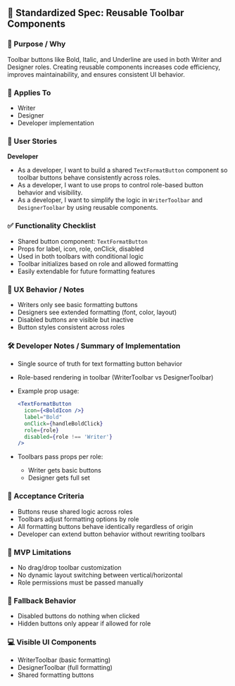 ## 📝 Standardized Spec: Reusable Toolbar Components

### 📌 Purpose / Why
Toolbar buttons like Bold, Italic, and Underline are used in both Writer and Designer roles. Creating reusable components increases code efficiency, improves maintainability, and ensures consistent UI behavior.

### 👥 Applies To
- Writer
- Designer
- Developer implementation

### 🧾 User Stories

**Developer**
- As a developer, I want to build a shared `TextFormatButton` component so toolbar buttons behave consistently across roles.
- As a developer, I want to use props to control role-based button behavior and visibility.
- As a developer, I want to simplify the logic in `WriterToolbar` and `DesignerToolbar` by using reusable components.

### ✅ Functionality Checklist
- Shared button component: `TextFormatButton`
- Props for label, icon, role, onClick, disabled
- Used in both toolbars with conditional logic
- Toolbar initializes based on role and allowed formatting
- Easily extendable for future formatting features

### 🎨 UX Behavior / Notes
- Writers only see basic formatting buttons
- Designers see extended formatting (font, color, layout)
- Disabled buttons are visible but inactive
- Button styles consistent across roles

### 🛠 Developer Notes / Summary of Implementation
- Single source of truth for text formatting button behavior
- Role-based rendering in toolbar (WriterToolbar vs DesignerToolbar)
- Example prop usage:
  ```jsx
  <TextFormatButton
    icon={<BoldIcon />}
    label="Bold"
    onClick={handleBoldClick}
    role={role}
    disabled={role !== 'Writer'}
  />
  ```

- Toolbars pass props per role:
  - Writer gets basic buttons
  - Designer gets full set

### 🎯 Acceptance Criteria
- Buttons reuse shared logic across roles
- Toolbars adjust formatting options by role
- All formatting buttons behave identically regardless of origin
- Developer can extend button behavior without rewriting toolbars

### 🚫 MVP Limitations
- No drag/drop toolbar customization
- No dynamic layout switching between vertical/horizontal
- Role permissions must be passed manually

### 🔁 Fallback Behavior
- Disabled buttons do nothing when clicked
- Hidden buttons only appear if allowed for role

### 💻 Visible UI Components
- WriterToolbar (basic formatting)
- DesignerToolbar (full formatting)
- Shared formatting buttons